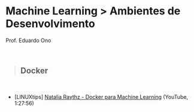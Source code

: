 # Machine Learning > Ambientes de Desenvolvimento

Prof. Eduardo Ono

<br>

> ## Docker
<br>

* [LINUXtips] [Natalia Raythz - Docker para Machine Learning](https://youtu.be/J5E59YgbyYo?t=801) (YouTube, 1:27:56)

<br>
